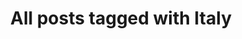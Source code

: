 ---
layout: tag
title: "All posts tagged with Italy"
permalink: /weblog/tags/italy/
taxonomy: Italy
---